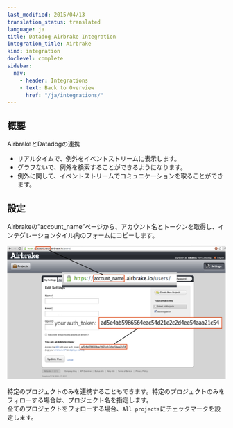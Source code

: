 ```yaml
---
last_modified: 2015/04/13
translation_status: translated
language: ja
title: Datadog-Airbrake Integration
integration_title: Airbrake
kind: integration
doclevel: complete
sidebar:
  nav:
    - header: Integrations
    - text: Back to Overview
      href: "/ja/integrations/"
---
```

<!-- <div id="int-overview">
<h2>Overview</h2>
<p>Connect Airbrake to Datadog to:</p>
<ul>
  <li>See exceptions in the stream, in real time</li>
  <li>Search for exceptions in your graphs</li>
  <li>Discuss exceptions with your team</li>
</ul>
</div> -->

## 概要

AirbrakeとDatadogの連携

* リアルタイムで、例外をイベントストリームに表示します。
* グラフないで、例外を検索することができるようになります。
* 例外に関して、イベントストリームでコミュニケーションを取ることができます。


<!-- <div id="int-configuration">
<h2>Configuration</h2>

<p>Go to your Airbrake account page and copy your Account Name and Token into the form below.<br />
You can either choose to follow all projects or specify a project name to follow.<br />
If "All projects" box is ticked and a project name is specified, all projects will be followed.</p>
</div> -->

## 設定

Airbrakeの”account_name”ページから、アカウント名とトークンを取得し、インテグレーションタイル内のフォームにコピーします。

![](/static/images/ja-specific/snapshot_airbrake_small.png)

特定のプロジェクトのみを連携することもできます。特定のプロジェクトのみをフォローする場合は、プロジェクト名を指定します。  
全てのプロジェクトをフォローする場合、`All projects`にチェックマークを設定します。
